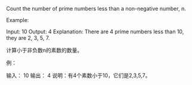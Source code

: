 Count the number of prime numbers less than a non-negative number, n.

Example:

Input: 10
Output: 4
Explanation: There are 4 prime numbers less than 10, they are 2, 3, 5, 7.


计算小于非负数n的素数的数量。

例：

输入： 10
 输出： 4
 说明：有4个素数小于10，它们是2,3,5,7。

